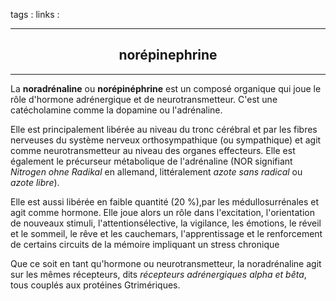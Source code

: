 tags : 
links :

****

<h2 style="text-align: center;"> norépinephrine </h2>

****


La **noradrénaline** ou **norépinéphrine** est un composé organique qui joue le rôle d'hormone adrénergique et de neurotransmetteur. C'est une catécholamine comme la dopamine ou l'adrénaline.

Elle est principalement libérée au niveau du tronc cérébral et par les fibres nerveuses du système nerveux orthosympathique (ou sympathique) et agit comme neurotransmetteur au niveau des organes effecteurs. Elle est également le précurseur métabolique de l'adrénaline (NOR signifiant _Nitrogen ohne Radikal_ en allemand, littéralement _azote sans radical_ ou _azote libre_).

Elle est aussi libérée en faible quantité (20 %),par les médullosurrénales et agit comme hormone. Elle joue alors un rôle dans l'excitation, l'orientation de nouveaux stimuli, l'attentionsélective, la vigilance, les émotions, le réveil et le sommeil, le rêve et les cauchemars, l'apprentissage et le renforcement de certains circuits de la mémoire impliquant un stress chronique

Que ce soit en tant qu'hormone ou neurotransmetteur, la noradrénaline agit sur les mêmes récepteurs, dits _récepteurs adrénergiques alpha et bêta_, tous couplés aux protéines Gtrimériques.